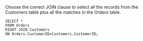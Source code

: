 Choose the correct JOIN clause to select all the records from the Customers table plus all the matches in the Orders table.

    SELECT *
    FROM Orders
    RIGHT JOIN Customers
    ON Orders.CustomerID=Customers.CustomerID;
